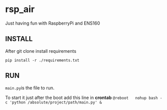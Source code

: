 # rsp_air
Just having fun with RaspberryPi and ENS160

## INSTALL
After git clone install requirements

``pip install -r ./requirements.txt``

## RUN

``main.py``is the file to run.

To start it just after the boot add this line in **crontab**
``@reboot	nohup bash -c 'python /absolute/project/path/main.py' &``
